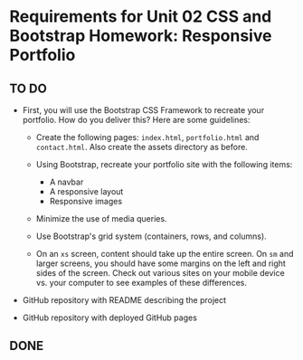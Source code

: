 # Requirements for Unit 02 CSS and Bootstrap Homework: Responsive Portfolio

## TO DO
* First, you will use the Bootstrap CSS Framework to recreate your portfolio. How do you deliver this? Here are some guidelines:

  * Create the following pages: `index.html`, `portfolio.html` and `contact.html`. Also create the assets directory as before. 

  * Using Bootstrap, recreate your portfolio site with the following items:
     * A navbar
     * A responsive layout
     * Responsive images

  * Minimize the use of media queries.
  * Use Bootstrap's grid system (containers, rows, and columns).
  * On an `xs` screen, content should take up the entire screen. On `sm` and larger screens, you should have some margins on the left and right sides of the screen. Check out various sites on your mobile device vs. your computer to see examples of these differences.
* GitHub repository with README describing the project
* GitHub repository with deployed GitHub pages

## DONE
